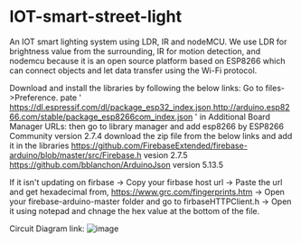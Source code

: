 # IOT-smart-street-light
An IOT smart lighting system using LDR, IR and nodeMCU. 
We use LDR for brightness value from the surrounding,
IR for motion detection, and nodemcu because it is an open source platform based on ESP8266 which can connect objects and let data transfer using the Wi-Fi protocol.


Download and install the libraries by following the below links:
Go to files->Preference.
pate ' https://dl.espressif.com/dl/package_esp32_index.json,http://arduino.esp8266.com/stable/package_esp8266com_index.json ' in Additional Board Manager URLs: 
then go to library manager and
add esp8266 by ESP8266 Community version 2.7.4
download the zip file from the below links and add it in the libraries
https://github.com/FirebaseExtended/firebase-arduino/blob/master/src/Firebase.h    vesion 2.7.5
https://github.com/bblanchon/ArduinoJson   version 5.13.5

If it isn't updating on firbase
-> Copy your firbase host url
-> Paste the url and get hexadecimal from, https://www.grc.com/fingerprints.htm
-> Open your firebase-arduino-master folder and go to firbaseHTTPClient.h
-> Open it using notepad and chnage the hex value at the bottom of the file.


Circuit Diagram link:
![image](https://user-images.githubusercontent.com/49607944/148423164-bb2c4315-c51c-40a1-b975-d600e831e010.png)
